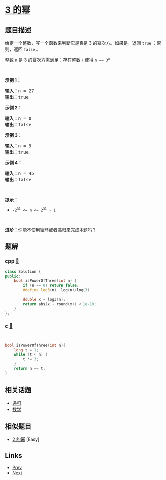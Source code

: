 
# [3 的幂](https://leetcode-cn.com/problems/power-of-three)

## 题目描述

<p>给定一个整数，写一个函数来判断它是否是 3&nbsp;的幂次方。如果是，返回 <code>true</code> ；否则，返回 <code>false</code> 。</p>

<p>整数 <code>n</code> 是 3 的幂次方需满足：存在整数 <code>x</code> 使得 <code>n == 3<sup>x</sup></code></p>

<p>&nbsp;</p>

<p><strong>示例 1：</strong></p>

<pre>
<strong>输入：</strong>n = 27
<strong>输出：</strong>true
</pre>

<p><strong>示例 2：</strong></p>

<pre>
<strong>输入：</strong>n = 0
<strong>输出：</strong>false
</pre>

<p><strong>示例 3：</strong></p>

<pre>
<strong>输入：</strong>n = 9
<strong>输出：</strong>true
</pre>

<p><strong>示例 4：</strong></p>

<pre>
<strong>输入：</strong>n = 45
<strong>输出：</strong>false
</pre>

<p>&nbsp;</p>

<p><strong>提示：</strong></p>

<ul>
	<li><code>-2<sup>31</sup> &lt;= n &lt;= 2<sup>31</sup> - 1</code></li>
</ul>

<p>&nbsp;</p>

<p><strong>进阶：</strong>你能不使用循环或者递归来完成本题吗？</p>


## 题解

### cpp [🔗](power-of-three.cpp) 
```cpp
class Solution {
public:
    bool isPowerOfThree(int n) {
        if (n == 0) return false;
        #define log3(n)  log(n)/log(3)
        
        double x = log3(n);
        return abs(x - round(x)) < 1e-10;
    }
};


```
### c [🔗](power-of-three.c) 
```c


bool isPowerOfThree(int n){
    long t = 1;
    while (t < n) {
        t *= 3;
    }
    return n == t;
}
```


## 相关话题

- [递归](../../tags/recursion.md) 
- [数学](../../tags/math.md) 


## 相似题目

- [2 的幂](../power-of-two/README.md)  [Easy] 


## Links

- [Prev](../serialize-and-deserialize-binary-tree/README.md) 
- [Next](../odd-even-linked-list/README.md) 


